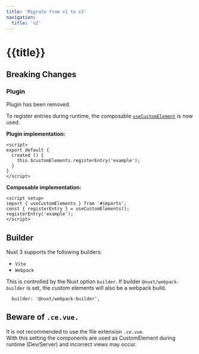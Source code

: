 ```yaml
---
title: 'Migrate from v1 to v2'
navigation: 
  title: 'v2'
---
```

# {{title}}

## Breaking Changes

### Plugin

Plugin has been removed.

To register entries during runtime, the composable [`useCustomElement`](/v2/guide/composable/usecustomelements) is now used.

**Plugin implementation:**

```vue
<script>
export default {
  created () {
    this.$customElements.registerEntry('example');
  }
}
</script>
```

**Composable implementation:**

```vue
<script setup>
import { useCustomElements } from '#imports';
const { registerEntry } = useCustomElements();
registerEntry('example');
</script>
```

## Builder

Nuxt 3 supports the following builders:

- `Vite`
- `Webpack`

This is controlled by the Nuxt option `builder`.
If builder `@nuxt/webpack-builder` is set, the custom elements will also be a webpack build.

```js[nuxt.config]
  builder: '@nuxt/webpack-builder',
```

## Beware of `.ce.vue.`

It is not recommended to use the file extension `.ce.vue`.  
With this setting the components are used as CustomElement during runtime (Dev/Server) and incorrect views may occur.
